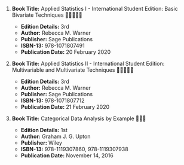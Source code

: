 1. **Book Title:** Applied Statistics I - International Student Edition: Basic Bivariate Techniques 🚨🚨🚨🚨🚨
   - **Edition Details:** 3rd
   - **Author:** Rebecca M. Warner
   - **Publisher:** Sage Publications
   - **ISBN-13:** 978-1071807491
   - **Publication Date:** 20 February 2020

2. **Book Title:** Applied Statistics II - International Student Edition: Multivariable and Multivariate Techniques 🚨🚨🚨🚨🚨
   - **Edition Details:** 3rd
   - **Author:** Rebecca M. Warner
   - **Publisher:** Sage Publications
   - **ISBN-13:** 978-1071807712
   - **Publication Date:** 21 February 2020

3. **Book Title:** Categorical Data Analysis by Example 📒🔐✅
   - **Edition Details:** 1st
   - **Author:** Graham J. G. Upton
   - **Publisher:** Wiley
   - **ISBN-13:** 978-1119307860, 978-1119307938
   - **Publication Date:** November 14, 2016

